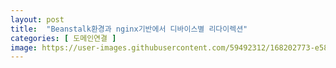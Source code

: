 ```yaml
---
layout: post
title:  "Beanstalk환경과 nginx기반에서 디바이스별 리다이렉션"
categories: [ 도메인연결 ]
image: https://user-images.githubusercontent.com/59492312/168202773-e588c96a-fcf2-4241-af0a-d4222005b011.png
---
```

